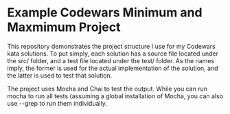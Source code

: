 # Example Codewars Minimum and Maxmimum Project

This repository demonstrates the project structure I use for my Codewars kata solutions. To put simply, each solution has a source file located under the src/ folder, and a test file located under the test/ folder. As the names imply, the former is used for the actual implementation of the solution, and the latter is used to test that solution.

The project uses Mocha and Chai to test the output. While you can run mocha to run all tests (assuming a global installation of Mocha, you can also use --grep <id or part of name> to run them individually.
